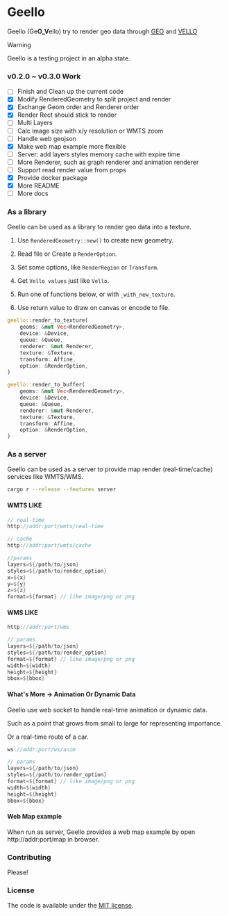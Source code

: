 # Geello

Geello (Ge**O_V**ello) try to render geo data through [GEO](https://github.com/georust/geo) and [VELLO](https://github.com/linebender/vello)

> [!WARNING]
> Geello is a testing project in an alpha state.
>

### v0.2.0 ~ v0.3.0 Work

- [ ] Finish and Clean up the current code
- [x] Modify RenderedGeometry to split project and render
- [x] Exchange Geom order and Renderer order
- [x] Render Rect should stick to render
- [ ] Multi Layers
- [ ] Calc image size with x/y resolution or WMTS zoom
- [ ] Handle web geojson
- [x] Make web map example more flexible
- [ ] Server: add layers styles memory cache with expire time
- [ ] More Renderer, such as graph renderer and animation renderer
- [ ] Support read render value from props
- [x] Provide docker package
- [x] More README
- [ ] More docs

### As a library

Geello can be used as a library to render geo data into a texture.

1. Use `RenderedGeometry::new()` to create new geometry.

1. Read file or Create a `RenderOption`.

1. Set some options, like `RenderRegion` or `Transform`.

1. Get `Vello values` just like `Vello`.

1. Run one of functions below, or with `_with_new_texture`.

1. Use return value to draw on canvas or encode to file.

```rust
geello::render_to_texture(
    geoms: &mut Vec<RenderedGeometry>,
    device: &Device,
    queue: &Queue,
    renderer: &mut Renderer,
    texture: &Texture,
    transform: Affine,
    option: &RenderOption,
)
```

```rust
geello::render_to_buffer(
    geoms: &mut Vec<RenderedGeometry>,
    device: &Device,
    queue: &Queue,
    renderer: &mut Renderer,
    texture: &Texture,
    transform: Affine,
    option: &RenderOption,
)
```

### As a server

Geello can be used as a server to provide map render (real-time/cache) services like WMTS/WMS.

```bash
cargo r --release --features server
```

#### WMTS LIKE

```rust
// real-time
http://addr:port/wmts/real-time

// cache
http://addr:port/wmts/cache

//params
layers=${/path/to/json}
styles=${/path/to/render_option}
x=${x}
y=${y}
z=${z}
format=${format} // like image/png or png
```

#### WMS LIKE

```rust
http://addr:port/wms

// params
layers=${/path/to/json}
styles=${/path/to/render_option}
format=${format} // like image/png or png
width=${width}
height=${height}
bbox=${bbox}
```

#### What's More -> Animation Or Dynamic Data

Geello use web socket to handle real-time animation or dynamic data.

Such as a point that grows from small to large for representing importance.

Or a real-time route of a car.

```rust
ws://addr:port/ws/anim

// params
layers=${/path/to/json}
styles=${/path/to/render_option}
format=${format} // like image/png or png
width=${width}
height=${height}
bbox=${bbox}
```

#### Web Map example

When run as server, Geello provides a web map example by open http://addr:port/map in browser.

### Contributing

Please!

### License

The code is available under the [MIT license](./LICENSE).
